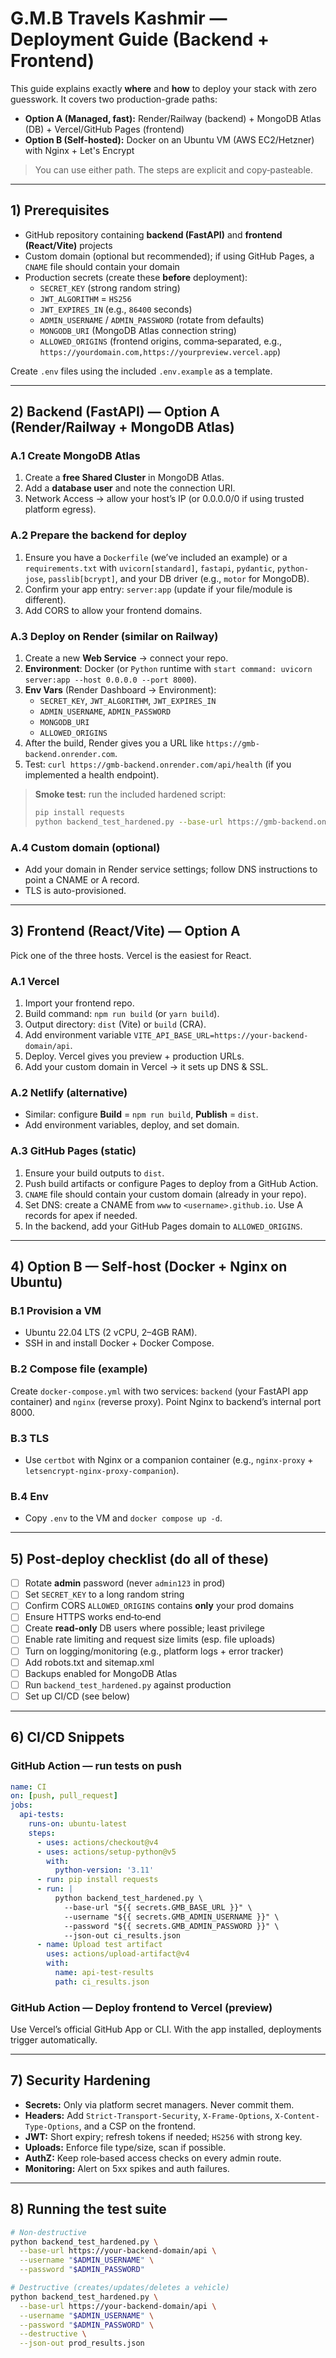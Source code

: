 # G.M.B Travels Kashmir — Deployment Guide (Backend + Frontend)

This guide explains exactly **where** and **how** to deploy your stack with zero guesswork. It covers two production-grade paths:

- **Option A (Managed, fast):** Render/Railway (backend) + MongoDB Atlas (DB) + Vercel/GitHub Pages (frontend)
- **Option B (Self-hosted):** Docker on an Ubuntu VM (AWS EC2/Hetzner) with Nginx + Let's Encrypt

> You can use either path. The steps are explicit and copy‑pasteable.

---

## 1) Prerequisites

- GitHub repository containing **backend (FastAPI)** and **frontend (React/Vite)** projects
- Custom domain (optional but recommended); if using GitHub Pages, a `CNAME` file should contain your domain
- Production secrets (create these **before** deployment):
  - `SECRET_KEY` (strong random string)
  - `JWT_ALGORITHM` = `HS256`
  - `JWT_EXPIRES_IN` (e.g., `86400` seconds)
  - `ADMIN_USERNAME` / `ADMIN_PASSWORD` (rotate from defaults)
  - `MONGODB_URI` (MongoDB Atlas connection string)
  - `ALLOWED_ORIGINS` (frontend origins, comma‑separated, e.g., `https://yourdomain.com,https://yourpreview.vercel.app`)

Create `.env` files using the included `.env.example` as a template.

---

## 2) Backend (FastAPI) — Option A (Render/Railway + MongoDB Atlas)

### A.1 Create MongoDB Atlas
1. Create a **free Shared Cluster** in MongoDB Atlas.
2. Add a **database user** and note the connection URI.
3. Network Access → allow your host’s IP (or 0.0.0.0/0 if using trusted platform egress).

### A.2 Prepare the backend for deploy
1. Ensure you have a `Dockerfile` (we’ve included an example) or a `requirements.txt` with `uvicorn[standard]`, `fastapi`, `pydantic`, `python-jose`, `passlib[bcrypt]`, and your DB driver (e.g., `motor` for MongoDB).
2. Confirm your app entry: `server:app` (update if your file/module is different).
3. Add CORS to allow your frontend domains.

### A.3 Deploy on Render (similar on Railway)
1. Create a new **Web Service** → connect your repo.
2. **Environment**: Docker (or `Python` runtime with `start command: uvicorn server:app --host 0.0.0.0 --port 8000`).
3. **Env Vars** (Render Dashboard → Environment):
   - `SECRET_KEY`, `JWT_ALGORITHM`, `JWT_EXPIRES_IN`
   - `ADMIN_USERNAME`, `ADMIN_PASSWORD`
   - `MONGODB_URI`
   - `ALLOWED_ORIGINS`
4. After the build, Render gives you a URL like `https://gmb-backend.onrender.com`.
5. Test: `curl https://gmb-backend.onrender.com/api/health` (if you implemented a health endpoint).

> **Smoke test:** run the included hardened script:
>
> ```bash
> pip install requests
> python backend_test_hardened.py --base-url https://gmb-backend.onrender.com/api --username $ADMIN_USERNAME --password $ADMIN_PASSWORD --json-out render_results.json
> ```

### A.4 Custom domain (optional)
- Add your domain in Render service settings; follow DNS instructions to point a CNAME or A record.
- TLS is auto-provisioned.
  
---

## 3) Frontend (React/Vite) — Option A

Pick one of the three hosts. Vercel is the easiest for React.

### A.1 Vercel
1. Import your frontend repo.
2. Build command: `npm run build` (or `yarn build`).
3. Output directory: `dist` (Vite) or `build` (CRA).
4. Add environment variable `VITE_API_BASE_URL=https://your-backend-domain/api`.
5. Deploy. Vercel gives you preview + production URLs.
6. Add your custom domain in Vercel → it sets up DNS & SSL.

### A.2 Netlify (alternative)
- Similar: configure **Build** = `npm run build`, **Publish** = `dist`.
- Add environment variables, deploy, and set domain.

### A.3 GitHub Pages (static)
1. Ensure your build outputs to `dist`.
2. Push build artifacts or configure Pages to deploy from a GitHub Action.
3. `CNAME` file should contain your custom domain (already in your repo).
4. Set DNS: create a CNAME from `www` to `<username>.github.io`. Use A records for apex if needed.
5. In the backend, add your GitHub Pages domain to `ALLOWED_ORIGINS`.

---

## 4) Option B — Self‑host (Docker + Nginx on Ubuntu)

### B.1 Provision a VM
- Ubuntu 22.04 LTS (2 vCPU, 2–4GB RAM).
- SSH in and install Docker + Docker Compose.

### B.2 Compose file (example)
Create `docker-compose.yml` with two services: `backend` (your FastAPI app container) and `nginx` (reverse proxy). Point Nginx to backend’s internal port 8000.

### B.3 TLS
- Use `certbot` with Nginx or a companion container (e.g., `nginx-proxy` + `letsencrypt-nginx-proxy-companion`).

### B.4 Env
- Copy `.env` to the VM and `docker compose up -d`.

---

## 5) Post‑deploy checklist (do all of these)

- [ ] Rotate **admin** password (never `admin123` in prod)
- [ ] Set `SECRET_KEY` to a long random string
- [ ] Confirm CORS `ALLOWED_ORIGINS` contains **only** your prod domains
- [ ] Ensure HTTPS works end‑to‑end
- [ ] Create **read‑only** DB users where possible; least privilege
- [ ] Enable rate limiting and request size limits (esp. file uploads)
- [ ] Turn on logging/monitoring (e.g., platform logs + error tracker)
- [ ] Add robots.txt and sitemap.xml
- [ ] Backups enabled for MongoDB Atlas
- [ ] Run `backend_test_hardened.py` against production
- [ ] Set up CI/CD (see below)

---

## 6) CI/CD Snippets

### GitHub Action — run tests on push
```yaml
name: CI
on: [push, pull_request]
jobs:
  api-tests:
    runs-on: ubuntu-latest
    steps:
      - uses: actions/checkout@v4
      - uses: actions/setup-python@v5
        with:
          python-version: '3.11'
      - run: pip install requests
      - run: |
          python backend_test_hardened.py \
            --base-url "${{ secrets.GMB_BASE_URL }}" \
            --username "${{ secrets.GMB_ADMIN_USERNAME }}" \
            --password "${{ secrets.GMB_ADMIN_PASSWORD }}" \
            --json-out ci_results.json
      - name: Upload test artifact
        uses: actions/upload-artifact@v4
        with:
          name: api-test-results
          path: ci_results.json
```

### GitHub Action — Deploy frontend to Vercel (preview)
Use Vercel’s official GitHub App or CLI. With the app installed, deployments trigger automatically.

---

## 7) Security Hardening

- **Secrets:** Only via platform secret managers. Never commit them.
- **Headers:** Add `Strict-Transport-Security`, `X-Frame-Options`, `X-Content-Type-Options`, and a CSP on the frontend.
- **JWT:** Short expiry; refresh tokens if needed; `HS256` with strong key.
- **Uploads:** Enforce file type/size, scan if possible.
- **AuthZ:** Keep role‑based access checks on every admin route.
- **Monitoring:** Alert on 5xx spikes and auth failures.

---

## 8) Running the test suite

```bash
# Non-destructive
python backend_test_hardened.py \
  --base-url https://your-backend-domain/api \
  --username "$ADMIN_USERNAME" \
  --password "$ADMIN_PASSWORD"

# Destructive (creates/updates/deletes a vehicle)
python backend_test_hardened.py \
  --base-url https://your-backend-domain/api \
  --username "$ADMIN_USERNAME" \
  --password "$ADMIN_PASSWORD" \
  --destructive \
  --json-out prod_results.json
```
